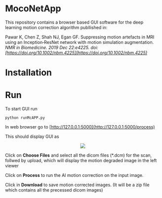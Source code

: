 # MocoNetApp

This repository contains a browser based GUI software for the deep learning motion correction algorithm publlished in:

Pawar K, Chen Z, Shah NJ, Egan GF. Suppressing motion artefacts in MRI using an Inception‐ResNet network with motion simulation augmentation. *NMR in Biomedicine. 2019 Dec 22:e4225. doi: [https://doi.org/10.1002/nbm.4225](https://doi.org/10.1002/nbm.4225)* 

# Installation

# Run
To start GUI run
````
python runMcAPP.py
````
In web browser go to [http://127.0.0.1:5000](http://127.0.0.1:5000/process)

This should display GUI as
<p align="center">
  <img src="https://github.com/kamleshpawar17/MocoNetApp/tree/master/static/ScreenShot.png">
</p>

Click on **Choose Files** and select all the dicom files (*.dcm) for the scan, follwed by upload, which will display the motion degraded image in the left viewer

Click on **Process** to run the AI motion correction on the input image.

Click in **Download** to save motion corrected images. (It will be a zip file which contains all the precessed dicom images)